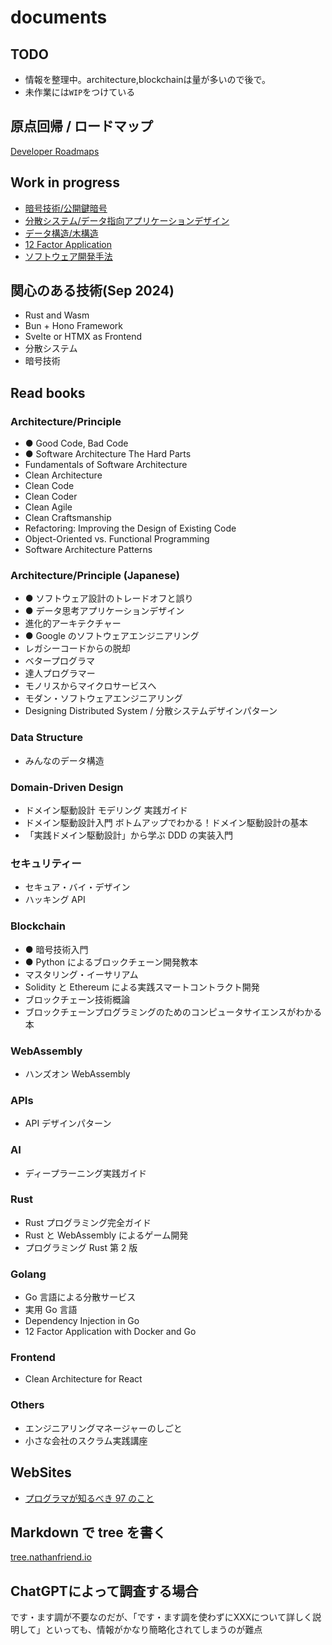 # documents

## TODO

- 情報を整理中。architecture,blockchainは量が多いので後で。
- 未作業には`WIP`をつけている

## 原点回帰 / ロードマップ

[Developer Roadmaps](https://roadmap.sh/)

## Work in progress

- [暗号技術/公開鍵暗号](./security/cryptography/public-key-cryptography.md)
- [分散システム/データ指向アプリケーションデザイン](./distributed-system/designing-data-intensive-applications.md)
- [データ構造/木構造](./data-structure/tree.md)
- [12 Factor Application](./architecture/12-factor-application.md)
- [ソフトウェア開発手法](./software-development/README.md)

## 関心のある技術(Sep 2024)

- Rust and Wasm
- Bun + Hono Framework
- Svelte or HTMX as Frontend
- 分散システム
- 暗号技術

## Read books

### Architecture/Principle

- ● Good Code, Bad Code
- ● Software Architecture The Hard Parts
- Fundamentals of Software Architecture
- Clean Architecture
- Clean Code
- Clean Coder
- Clean Agile
- Clean Craftsmanship
- Refactoring: Improving the Design of Existing Code
- Object-Oriented vs. Functional Programming
- Software Architecture Patterns

### Architecture/Principle (Japanese)

- ● ソフトウェア設計のトレードオフと誤り
- ● データ思考アプリケーションデザイン
- 進化的アーキテクチャー
- ● Google のソフトウェアエンジニアリング
- レガシーコードからの脱却
- ベタープログラマ
- 達人プログラマー
- モノリスからマイクロサービスへ
- モダン・ソフトウェアエンジニアリング
- Designing Distributed System / 分散システムデザインパターン

### Data Structure

- みんなのデータ構造

### Domain-Driven Design

- ドメイン駆動設計 モデリング 実践ガイド
- ドメイン駆動設計入門 ボトムアップでわかる！ドメイン駆動設計の基本
- 「実践ドメイン駆動設計」から学ぶ DDD の実装入門

### セキュリティー

- セキュア・バイ・デザイン
- ハッキング API

### Blockchain

- ● 暗号技術入門
- ● Python によるブロックチェーン開発教本
- マスタリング・イーサリアム
- Solidity と Ethereum による実践スマートコントラクト開発
- ブロックチェーン技術概論
- ブロックチェーンプログラミングのためのコンピュータサイエンスがわかる本

### WebAssembly

- ハンズオン WebAssembly

### APIs

- API デザインパターン

### AI

- ディープラーニング実践ガイド

### Rust

- Rust プログラミング完全ガイド
- Rust と WebAssembly によるゲーム開発
- プログラミング Rust 第 2 版

### Golang

- Go 言語による分散サービス
- 実用 Go 言語
- Dependency Injection in Go
- 12 Factor Application with Docker and Go

### Frontend

- Clean Architecture for React

### Others

- エンジニアリングマネージャーのしごと
- 小さな会社のスクラム実践講座

## WebSites

- [プログラマが知るべき 97 のこと](https://xn--97-273ae6a4irb6e2hsoiozc2g4b8082p.com/)

## Markdown で tree を書く

[tree.nathanfriend.io](https://tree.nathanfriend.io/)

## ChatGPTによって調査する場合

です・ます調が不要なのだが、「です・ます調を使わずにXXXについて詳しく説明して」といっても、情報がかなり簡略化されてしまうのが難点

